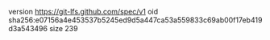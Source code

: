 version https://git-lfs.github.com/spec/v1
oid sha256:e07156a4e453537b5245ed9d5a447ca53a559833c69ab00f17eb419d3a543496
size 239
